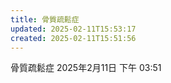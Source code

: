 ```yaml
---
title: 骨質疏鬆症
updated: 2025-02-11T15:53:17
created: 2025-02-11T15:51:56
---
```


骨質疏鬆症
2025年2月11日
下午 03:51
